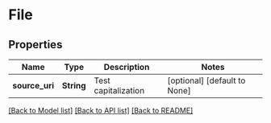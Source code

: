 # File

## Properties
Name | Type | Description | Notes
------------ | ------------- | ------------- | -------------
**source_uri** | **String** | Test capitalization | [optional] [default to None]

[[Back to Model list]](../README.md#documentation-for-models) [[Back to API list]](../README.md#documentation-for-api-endpoints) [[Back to README]](../README.md)


